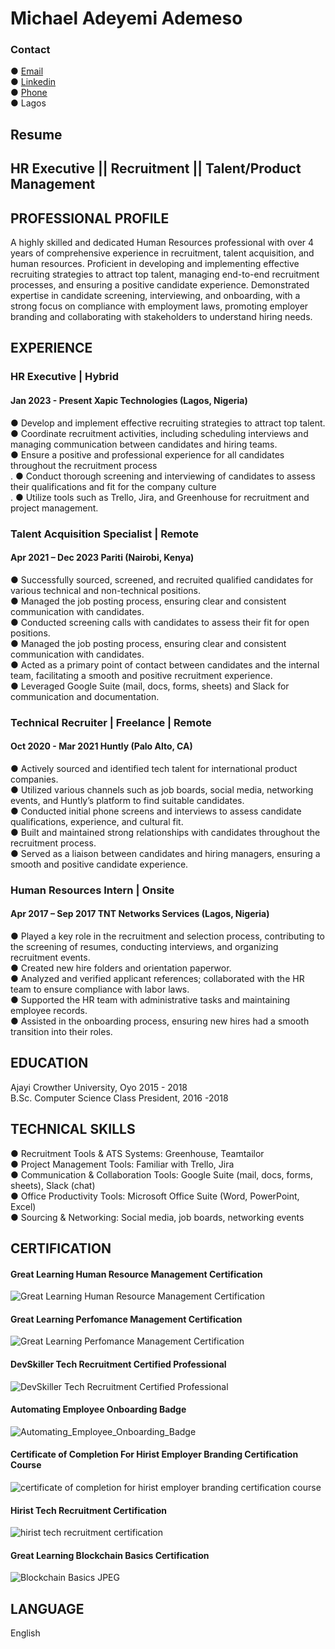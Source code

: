 # Michael Adeyemi Ademeso
### Contact
● [Email](ademesomichael2@gmail.com)</br>
● [Linkedin](https://www.linkedin.com/in/michael-ademeso/)</br>
● [Phone](+2349123559437)</br>
● Lagos

## Resume

## HR Executive || Recruitment || Talent/Product Management

## PROFESSIONAL PROFILE
A highly skilled and dedicated Human Resources professional with over 4 years of comprehensive experience in recruitment, talent acquisition, and human resources. Proficient in developing and implementing effective recruiting strategies to attract top talent, managing end-to-end recruitment processes, and ensuring a positive candidate experience. Demonstrated expertise in candidate screening, interviewing, and onboarding, with a strong focus on compliance with employment laws, promoting employer branding and collaborating with stakeholders to understand hiring needs.

## EXPERIENCE

### HR Executive | Hybrid
#### Jan 2023 - Present Xapic Technologies (Lagos, Nigeria)
● Develop and implement effective recruiting strategies to attract top talent.</br>
● Coordinate recruitment activities, including scheduling interviews and managing communication between candidates
  and hiring teams.</br>
● Ensure a positive and professional experience for all candidates throughout the recruitment process</br>.
● Conduct thorough screening and interviewing of candidates to assess their qualifications and fit for the company culture</br>.
● Utilize tools such as Trello, Jira, and Greenhouse for recruitment and project management.

### Talent Acquisition Specialist | Remote
#### Apr 2021 – Dec 2023 Pariti (Nairobi, Kenya)
● Successfully sourced, screened, and recruited qualified candidates for various technical and non-technical positions.</br>
● Managed the job posting process, ensuring clear and consistent communication with candidates.</br>
● Conducted screening calls with candidates to assess their fit for open positions.</br>
● Managed the job posting process, ensuring clear and consistent communication with candidates.</br>
● Acted as a primary point of contact between candidates and the internal team, facilitating a smooth and positive
  recruitment experience.</br>
● Leveraged Google Suite (mail, docs, forms, sheets) and Slack for communication and documentation.

### Technical Recruiter | Freelance | Remote
#### Oct 2020 - Mar 2021 Huntly (Palo Alto, CA)
● Actively sourced and identified tech talent for international product companies.</br>
● Utilized various channels such as job boards, social media, networking events, and Huntly’s platform to find suitable
  candidates.</br>
● Conducted initial phone screens and interviews to assess candidate qualifications, experience, and cultural fit.</br>
● Built and maintained strong relationships with candidates throughout the recruitment process.</br>
● Served as a liaison between candidates and hiring managers, ensuring a smooth and positive candidate experience.

### Human Resources Intern | Onsite
#### Apr 2017 – Sep 2017 TNT Networks Services (Lagos, Nigeria)
● Played a key role in the recruitment and selection process, contributing to the screening of resumes, conducting
  interviews, and organizing recruitment events.</br>
● Created new hire folders and orientation paperwor.</br>
● Analyzed and verified applicant references; collaborated with the HR team to ensure compliance with labor laws.</br>
● Supported the HR team with administrative tasks and maintaining employee records.</br>
● Assisted in the onboarding process, ensuring new hires had a smooth transition into their roles.
  
## EDUCATION
Ajayi Crowther University, Oyo             2015 - 2018</br>
B.Sc. Computer Science
Class President, 2016 -2018

## TECHNICAL SKILLS
● Recruitment Tools & ATS Systems: Greenhouse, Teamtailor</br>
● Project Management Tools: Familiar with Trello, Jira</br>
● Communication & Collaboration Tools: Google Suite (mail, docs, forms, sheets), Slack (chat)</br>
● Office Productivity Tools: Microsoft Office Suite (Word, PowerPoint, Excel)</br>
● Sourcing & Networking: Social media, job boards, networking events</br>

## CERTIFICATION
#### Great Learning Human Resource Management Certification
![Great Learning Human Resource Management Certification](/Certifications/Human_Resource_Management.png)
#### Great Learning Perfomance Management Certification
![Great Learning Perfomance Management Certification](/Certifications/Performance_Management.png)
#### DevSkiller Tech Recruitment Certified Professional
![DevSkiller Tech Recruitment Certified Professional](/Certifications/Tech_Recruitment_Badge.png)
#### Automating Employee Onboarding Badge
![Automating_Employee_Onboarding_Badge](/Certifications/Airslate.jpeg)
#### Certificate of Completion For Hirist Employer Branding Certification Course
![certificate of completion for hirist employer branding certification course](/Certifications/Hirist_employer_branding.jpeg)
#### Hirist Tech Recruitment Certification
![hirist tech recruitment certification](/Certifications/Hirist_tech_recruiter.jpeg)
#### Great Learning Blockchain Basics Certification
![Blockchain Basics JPEG](https://github.com/user-attachments/assets/02c9683a-af32-405d-adaf-380ee79ac4c9)


## LANGUAGE
English
